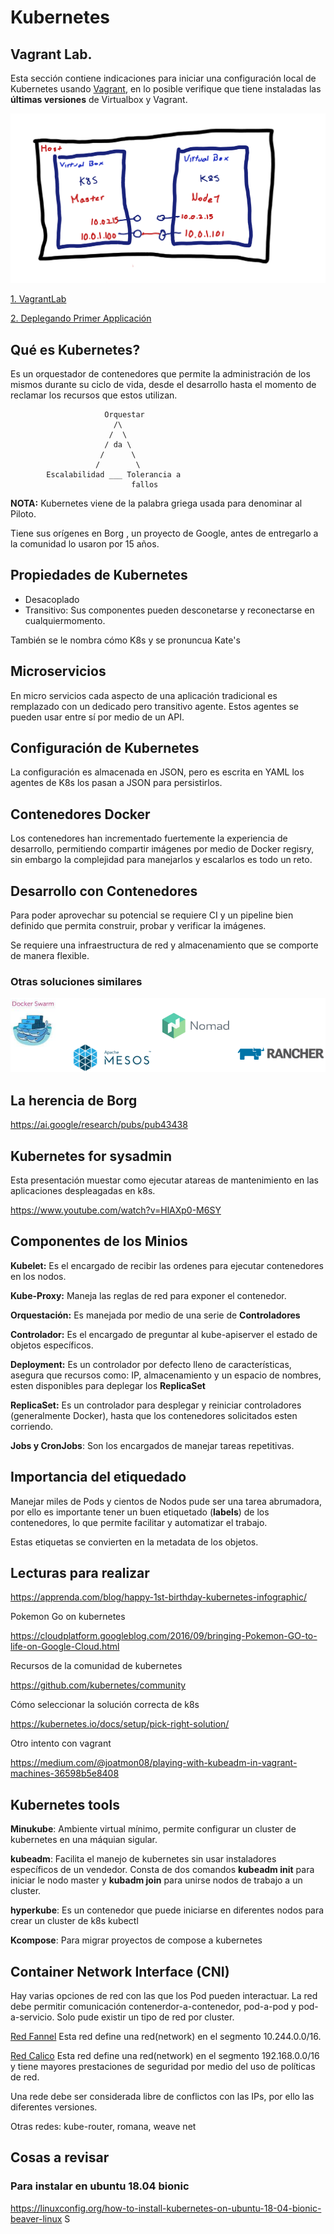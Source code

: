 # Kubernetes
## Vagrant Lab.

Esta sección contiene indicaciones para iniciar una configuración local de Kubernetes usando [Vagrant](https://www.vagrantup.com/), en lo posible verifique
que tiene instaladas las **últimas versiones** de Virtualbox y Vagrant.

![Máquinas VM](images/VMBoxmachines.png)

[1. VagrantLab](VagrantLab.md)

[2. Deplegando Primer Applicación](DeployLab.md)


## Qué es Kubernetes?
Es un orquestador de contenedores que permite la administración de los mismos durante su ciclo de vida, desde el desarrollo hasta el momento de reclamar los recursos que estos utilizan.


                         Orquestar
                           /\
                          /  \
                         / da \
                        /      \
                       /        \
            Escalabilidad ___ Tolerancia a
                               fallos
**NOTA:** Kubernetes viene de la palabra griega usada para denominar al Piloto.

Tiene sus orígenes en Borg , un proyecto de Google, antes de entregarlo a la comunidad lo usaron por 15 años.

## Propiedades de Kubernetes

* Desacoplado
* Transitivo: Sus componentes pueden desconetarse y reconectarse en cualquiermomento.

También se le nombra cómo K8s y se pronuncua Kate's

## Microservicios

En micro servicios cada aspecto de una aplicación tradicional es remplazado con un dedicado pero transitivo agente. Estos agentes se pueden usar entre sí por medio de un API.

## Configuración de Kubernetes

La configuración es almacenada en JSON, pero es escrita en YAML los agentes de K8s los pasan a JSON para persistirlos.

## Contenedores Docker

Los contenedores han incrementado fuertemente la experiencia de desarrollo, permitiendo compartir imágenes por medio de Docker regisry, sin embargo la complejidad para manejarlos y escalarlos es todo un reto.

## Desarrollo con Contenedores

Para poder aprovechar su potencial se requiere CI y un pipeline bien definido que permita construir, probar y verificar la imágenes.

Se requiere una infraestructura de red y almacenamiento que se comporte de manera flexible.

### Otras soluciones similares


![solutions](images/kubernetesSolutions.png)

## La herencia de Borg

https://ai.google/research/pubs/pub43438

## Kubernetes for sysadmin

Esta presentación muestar como ejecutar atareas de mantenimiento en las aplicaciones
despleagadas en k8s.

https://www.youtube.com/watch?v=HlAXp0-M6SY


## Componentes de los Minios

**Kubelet:** Es el encargado de recibir las ordenes para ejecutar contenedores en los nodos.

**Kube-Proxy:** Maneja las reglas de red para exponer el contenedor.

**Orquestación:** Es manejada por medio de una serie de **Controladores**

**Controlador:** Es el encargado de preguntar al kube-apiserver el estado de objetos específicos.

**Deployment:** Es un controlador por defecto lleno de características, asegura que recursos como: IP, almacenamiento y un espacio de nombres, esten disponibles para deplegar los **ReplicaSet**

**ReplicaSet:** Es un controlador para desplegar y reiniciar controladores (generalmente Docker), hasta que los contenedores solicitados esten corriendo.

**Jobs y CronJobs**: Son los encargados de manejar tareas repetitivas.

## Importancia del etiquedado

Manejar miles de Pods y cientos de Nodos pude ser una tarea abrumadora, por ello es importante tener un buen etiquetado (**labels**) de los contenedores, lo que permite facilitar y automatizar el trabajo.

Estas etiquetas se convierten en la metadata de los objetos.

## Lecturas para realizar

https://apprenda.com/blog/happy-1st-birthday-kubernetes-infographic/

Pokemon Go on kubernetes

https://cloudplatform.googleblog.com/2016/09/bringing-Pokemon-GO-to-life-on-Google-Cloud.html

Recursos de la comunidad de kubernetes

https://github.com/kubernetes/community

Cómo seleccionar la solución correcta de k8s

https://kubernetes.io/docs/setup/pick-right-solution/

Otro intento con vagrant

https://medium.com/@joatmon08/playing-with-kubeadm-in-vagrant-machines-36598b5e8408

## Kubernetes tools


**Minukube**: Ambiente virtual mínimo, permite configurar un cluster de kubernetes en una máquian sigular.

**kubeadm**: Facilita el manejo de kubernetes sin usar instaladores específicos de un vendedor. Consta de dos comandos **kubeadm init** para iniciar le nodo master y **kubadm join** para unirse nodos de trabajo a un cluster.

**hyperkube**: Es un contenedor que puede iniciarse en diferentes nodos para crear un cluster de k8s
kubectl

**Kcompose**: Para migrar proyectos de compose a kubernetes

## Container Network Interface (CNI)

Hay varias opciones de red con las que los Pod pueden interactuar.
La red debe permitir comunicación contenerdor-a-contenedor, pod-a-pod y pod-a-servicio.
Solo pude existir un tipo de red por cluster.

[Red Fannel](https://raw.githubusercontent.com/coreos/flannel/master/Documentation/kube-flannel.yml)
Esta red define una red(network) en el segmento 10.244.0.0/16.

[Red Calico](https://docs.projectcalico.org/v2.6/getting-started/kubernetes/installation/hosted/kubeadm/1.6/calico.yaml)
Esta red define una red(network) en el segmento 192.168.0.0/16 y tiene mayores prestaciones de seguridad por medio del uso de políticas de red.

Una rede debe ser considerada libre de conflictos con las IPs, por ello las diferentes versiones.

  Otras redes:  kube-router, romana, weave net
## Cosas a revisar
### Para instalar en ubuntu 18.04 bionic
https://linuxconfig.org/how-to-install-kubernetes-on-ubuntu-18-04-bionic-beaver-linux
S
